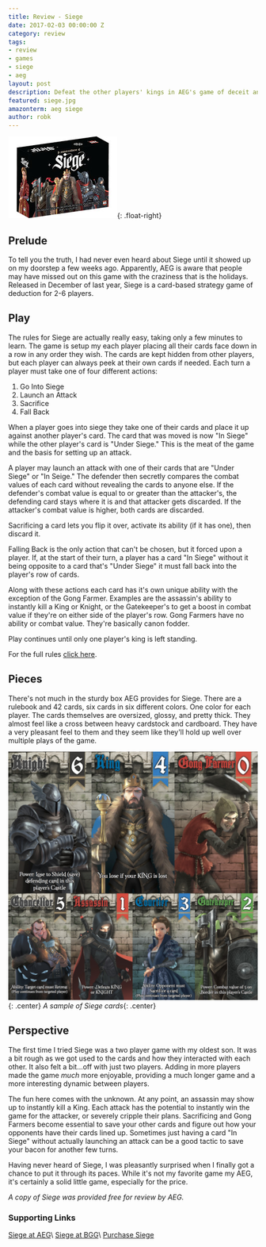 ```yaml
---
title: Review - Siege
date: 2017-02-03 00:00:00 Z
category: review
tags:
- review
- games
- siege
- aeg
layout: post
description: Defeat the other players' kings in AEG's game of deceit and deduction.
featured: siege.jpg
amazonterm: aeg siege
author: robk
---
```


![Siege](/images/featured/siege.jpg){: .float-right}
<h2>Prelude</h2>

To tell you the truth, I had never even heard about Siege until it showed up on my doorstep a few weeks ago. Apparently, AEG is aware that people may have missed out on this game with the craziness that is the holidays. Released in December of last year, Siege is a card-based strategy game of deduction for 2-6 players.

<h2>Play</h2>

The rules for Siege are actually really easy, taking only a few minutes to learn. The game is setup my each player placing all their cards face down in a row in any order they wish. The cards are kept hidden from other players, but each player can always peek at their own cards if needed. Each turn a player must take one of four different actions:

1. Go Into Siege
2. Launch an Attack
3. Sacrifice
4. Fall Back

When a player goes into siege they take one of their cards and place it up against another player's card. The card that was moved is now "In Siege" while the other player's card is "Under Siege." This is the meat of the game and the basis for setting up an attack.

A player may launch an attack with one of their cards that are "Under Siege" or "In Seige." The defender then secretly compares the combat values of each card without revealing the cards to anyone else. If the defender's combat value is equal to or greater than the attacker's, the defending card stays where it is and that attacker gets discarded. If the attacker's combat value is higher, both cards are discarded.

Sacrificing a card lets you flip it over, activate its ability (if it has one), then discard it.

Falling Back is the only action that can't be chosen, but it forced upon a player. If, at the start of their turn, a player has a card "In Siege" without it being opposite to a card that's "Under Siege" it must fall back into the player's row of cards.

Along with these actions each card has it's own unique ability with the exception of the Gong Farmer. Examples are the assassin's ability to instantly kill a King or Knight, or the Gatekeeper's to get a boost in combat value if they're on either side of the player's row. Gong Farmers have no ability or combat value. They're basically canon fodder.

Play continues until only one player's king is left standing.

For the full rules [click here](https://www.alderac.com/images/2016/09/rulebook.pdf).

<h2>Pieces</h2>

There's not much in the sturdy box AEG provides for Siege. There are a rulebook and 42 cards, six cards in six different colors. One color for each player. The cards themselves are oversized, glossy, and pretty thick. They almost feel like a cross between heavy cardstock and cardboard. They have a very pleasant feel to them and they seem like they'll hold up well over multiple plays of the game.

![Siege Cards](/images/siege/siegecards_104.jpg){: .center}
*A sample of Siege cards*{: .center}

<h2>Perspective</h2>

The first time I tried Siege was a two player game with my oldest son. It was a bit rough as we got used to the cards and how they interacted with each other. It also felt a bit...off with just two players. Adding in more players made the game *much* more enjoyable, providing a much longer game and a more interesting dynamic between players.

The fun here comes with the unknown. At any point, an assassin may show up to instantly kill a King. Each attack has the potential to instantly win the game for the attacker, or severely cripple their plans. Sacrificing and Gong Farmers become essential to save your other cards and figure out how your opponents have their cards lined up. Sometimes just having a card "In Siege" without actually launching an attack can be a good tactic to save your bacon for another few turns.

Having never heard of Siege, I was pleasantly surprised when I finally got a chance to put it through its paces. While it's not my favorite game my AEG, it's certainly a solid little game, especially for the price.

*A copy of Siege was provided free for review by AEG.*

<h3>Supporting Links</h3>

[Siege at AEG](https://www.alderac.com/siege/)\\
[Siege at BGG](https://boardgamegeek.com/boardgame/207975/siege)\\
[Purchase Siege](http://amzn.to/2kr7pZc)
